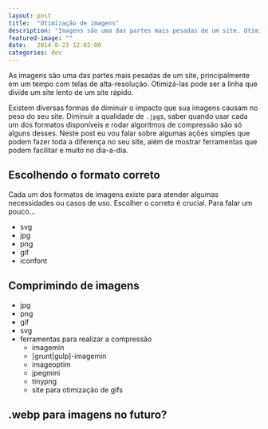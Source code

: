 ```yaml
---
layout: post
title:  "Otimização de imagens"
description: "Imagens são uma das partes mais pesadas de um site. Otimize seu site usando ferramentas para diminuir o peso de suas imagens"
featured-image: ""
date:   2014-8-23 12:02:00
categories: dev
---
```


As imagens são uma das partes mais pesadas de um site, principalmente em um tempo com telas de alta-resolução. Otimizá-las pode ser a linha que divide um site lento de um site rápido.

<!--more-->

Existem diversas formas de diminuir o impacto que sua imagens causam no peso do seu site. Diminuir a qualidade de `.jpg`s, saber quando usar cada um dos formatos disponíveis e rodar algoritmos de compressão são só alguns desses. Neste post eu vou falar sobre algumas ações simples que podem fazer toda a diferença no seu site, além de mostrar ferramentas que podem facilitar e muito no dia-a-dia.

## Escolhendo o formato correto

Cada um dos formatos de imagens existe para atender algumas necessidades ou casos de uso. Escolher o correto é crucial. Para falar um pouco…

- svg
- jpg
- png
- gif
- iconfont

## Comprimindo de imagens

- jpg
- png
- gif
- svg
- ferramentas para realizar a compressão
    - imagemin
    - [grunt|gulp]-imagemin
    - imageoptim
    - jpegmini
    - tinypng
    - site para otimização de gifs

## .webp para imagens no futuro?